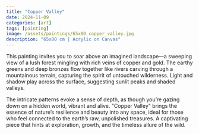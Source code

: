 ```yaml
---
title: "Copper Valley"
date: 2024-11-09
categories: [art]
tags: [painting]
image: /assets/paintings/65x80_copper_valley.jpg
description: "65x80 cm | Acrylic on Canvas"
---
```


This painting invites you to soar above an imagined landscape—a sweeping view of a lush forest mingling with rich veins of copper and gold. The earthy greens and deep bronzes flow together like rivers carving through a mountainous terrain, capturing the spirit of untouched wilderness. Light and shadow play across the surface, suggesting sunlit peaks and shaded valleys.

The intricate patterns evoke a sense of depth, as though you’re gazing down on a hidden world, vibrant and alive. "Copper Valley" brings the essence of nature’s resilience and beauty into any space, ideal for those who feel connected to the earth’s raw, unpolished treasures. A captivating piece that hints at exploration, growth, and the timeless allure of the wild.
